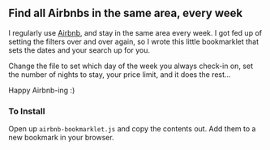 ## Find all Airbnbs in the same area, every week

I regularly use [Airbnb](https://www.airbnb.com), and stay in the same area every week. I got fed up of setting the filters over and over again, so I wrote this little bookmarklet that sets the dates and your search up for you.

Change the file to set which day of the week you always check-in on, set the number of nights to stay, your price limit, and it does the rest...

Happy Airbnb-ing :)

### To Install

Open up `airbnb-bookmarklet.js` and copy the contents out. Add them to a new bookmark in your browser.
